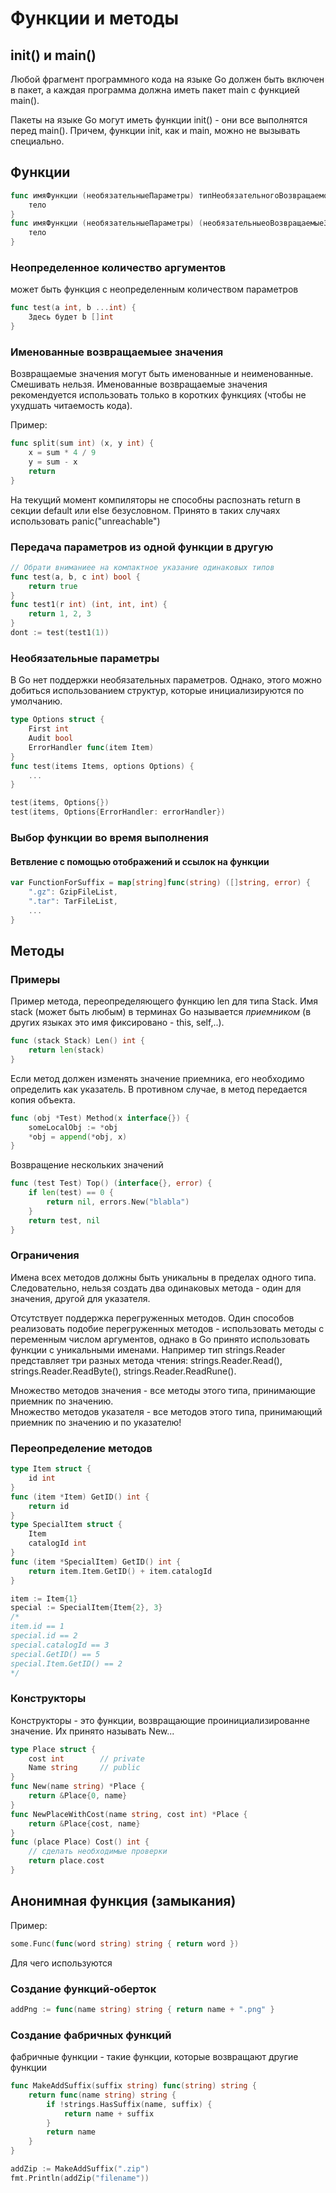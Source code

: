 # Функции и методы

## init() и main()

Любой фрагмент программного кода на языке Go должен быть включен в пакет, а каждая программа должна иметь пакет main с функцией main().

Пакеты на языке Go могут иметь функции init() - они все выполнятся перед main(). Причем, функции init, как и main, можно не вызывать специально.&#x20;

## Функции

```go
func имяФункции (необязательныеПараметры) типНеобязательногоВозвращаемогоЗначения {
    тело
}
func имяФункции (необязательныеПараметры) (необязательныеоВозвращаемыеЗначения) {
    тело
}
```

### Неопределенное количество аргументов

может быть функция с неопределенным количеством параметров

```go
func test(a int, b ...int) {
    Здесь будет b []int
}
```

### Именованные возвращаемыее значения

Возвращаемые значения могут быть именованные и неименованные. Смешивать нельзя. Именованные возвращаемые значения рекомендуется использовать только в коротких функциях (чтобы не ухудшать читаемость кода).

Пример:

```go
func split(sum int) (x, y int) {
	x = sum * 4 / 9
	y = sum - x
	return
}
```

На текущий момент компиляторы не способны распознать return в секции default или else безусловном. Принято в таких случаях использовать panic("unreachable")

### Передача параметров из одной функции в другую

```go
// Обрати вниманиее на компактное указание одинаковых типов
func test(a, b, c int) bool {
    return true
}
func test1(r int) (int, int, int) {
    return 1, 2, 3
}
dont := test(test1(1))
```

### Необязательные параметры

В Go нет поддержки необязательных параметров. Однако, этого можно добиться использованием структур, которые инициализируются по умолчанию.

```go
type Options struct {
    First int
    Audit bool
    ErrorHandler func(item Item)
}
func test(items Items, options Options) {
    ...
}

test(items, Options{})
test(items, Options{ErrorHandler: errorHandler})
```

### Выбор функции во время выполнения

#### Ветвление с помощью отображений и ссылок на функции

```go
var FunctionForSuffix = map[string]func(string) ([]string, error) {
    ".gz": GzipFileList,
    ".tar": TarFileList,
    ...
}
```

## Методы

### Примеры

Пример метода, переопределяющего функцию len для типа Stack. Имя stack (может быть любым) в терминах Go называется _приемником_ (в других языках это имя фиксировано - this, self,..).

```go
func (stack Stack) Len() int {
    return len(stack)
}
```

Если метод должен изменять значение приемника, его необходимо определить как указатель. В противном случае, в метод передается копия объекта.

```go
func (obj *Test) Method(x interface{}) {
    someLocalObj := *obj
    *obj = append(*obj, x)
}
```

Возвращение нескольких значений

```go
func (test Test) Top() (interface{}, error) {
    if len(test) == 0 {
        return nil, errors.New("blabla")
    }
    return test, nil
}
```

### Ограничения

Имена всех методов должны быть уникальны в пределах одного типа. Следовательно, нельзя создать два одинаковых метода - один для значения, другой для указателя.

Отсутствует поддержка перегруженных методов. Один способов реализовать подобие перегруженных методов - использовать методы с переменным числом аргументов, однако в Go принято использовать функции с уникальными именами. Например тип strings.Reader представляет три разных метода чтения: strings.Reader.Read(), strings.Reader.ReadByte(), strings.Reader.ReadRune().&#x20;

Множество методов значения - все методы этого типа, принимающие приемник по значению.\
Множество методов указателя - все методов этого типа, принимающий приемник по значению и по указателю!

### Переопределение методов

```go
type Item struct {
    id int
}
func (item *Item) GetID() int {
    return id
}
type SpecialItem struct {
    Item
    catalogId int
}
func (item *SpecialItem) GetID() int {
    return item.Item.GetID() + item.catalogId
}

item := Item{1}
special := SpecialItem{Item{2}, 3}
/*
item.id == 1
special.id == 2
special.catalogId == 3
special.GetID() == 5
special.Item.GetID() == 2
*/

```

### Конструкторы

Конструкторы - это функции, возвращающие проинициализированне значение. Их принято называть New...

```go
type Place struct {
    cost int        // private
    Name string     // public
}
func New(name string) *Place {
    return &Place{0, name}
}
func NewPlaceWithCost(name string, cost int) *Place {
    return &Place{cost, name}
}
func (place Place) Cost() int {
    // сделать необходимые проверки
    return place.cost
}
```

## Анонимная функция (замыкания)

Пример:

```go
some.Func(func(word string) string { return word })
```

Для чего используются

### Создание функций-оберток

```go
addPng := func(name string) string { return name + ".png" }
```

### Создание фабричных функций

фабричные функции - такие функции, которые возвращают другие функции

```go
func MakeAddSuffix(suffix string) func(string) string {
    return func(name string) string {
        if !strings.HasSuffix(name, suffix) {
            return name + suffix
        }
        return name
    }
}

addZip := MakeAddSuffix(".zip")
fmt.Println(addZip("filename"))
```
